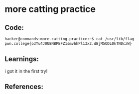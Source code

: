 # more catting practice
## Code:
```bash
hacker@commands~more-catting-practice:~$ cat /usr/lib/flag
pwn.college{o3Yu4J0UBNBPEFZ1smvhhPl13x2.dBjM5QDL0kTN0czW}
```
## Learnings:
i got it in the first try!
## References:
